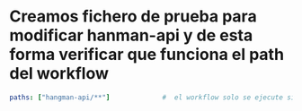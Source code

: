 # Creamos fichero de prueba para modificar hanman-api y de esta forma verificar que funciona el path del workflow

```yaml
paths: ["hangman-api/**"]             #  el workflow solo se ejecute si los cambios afectan a la ruta concreta hangman-api/**
```
